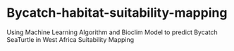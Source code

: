 # Bycatch-habitat-suitability-mapping
 Using Machine Learning Algorithm and Bioclim Model to predict Bycatch SeaTurtle in West Africa Suitability Mapping
